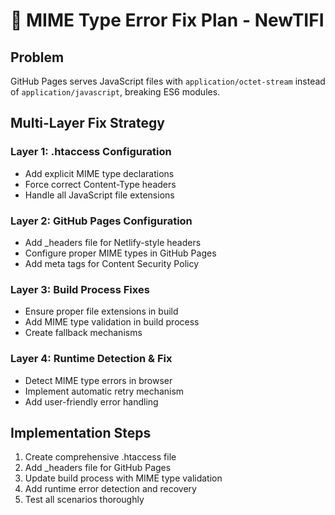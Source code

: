 # 🚨 MIME Type Error Fix Plan - NewTIFI

## Problem
GitHub Pages serves JavaScript files with `application/octet-stream` instead of `application/javascript`, breaking ES6 modules.

## Multi-Layer Fix Strategy

### Layer 1: .htaccess Configuration
- Add explicit MIME type declarations
- Force correct Content-Type headers
- Handle all JavaScript file extensions

### Layer 2: GitHub Pages Configuration
- Add _headers file for Netlify-style headers
- Configure proper MIME types in GitHub Pages
- Add meta tags for Content Security Policy

### Layer 3: Build Process Fixes
- Ensure proper file extensions in build
- Add MIME type validation in build process
- Create fallback mechanisms

### Layer 4: Runtime Detection & Fix
- Detect MIME type errors in browser
- Implement automatic retry mechanism
- Add user-friendly error handling

## Implementation Steps
1. Create comprehensive .htaccess file
2. Add _headers file for GitHub Pages
3. Update build process with MIME type validation
4. Add runtime error detection and recovery
5. Test all scenarios thoroughly
